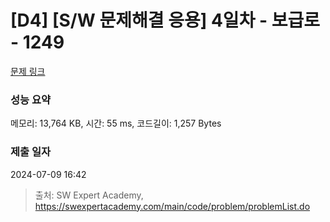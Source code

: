 # [D4] [S/W 문제해결 응용] 4일차 - 보급로 - 1249 

[문제 링크](https://swexpertacademy.com/main/code/problem/problemDetail.do?contestProbId=AV15QRX6APsCFAYD) 

### 성능 요약

메모리: 13,764 KB, 시간: 55 ms, 코드길이: 1,257 Bytes

### 제출 일자

2024-07-09 16:42



> 출처: SW Expert Academy, https://swexpertacademy.com/main/code/problem/problemList.do